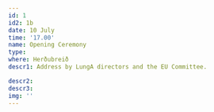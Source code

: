 ```yaml
---
id: 1
id2: 1b
date: 10 July
time: '17.00'
name: Opening Ceremony
type: 
where: Herðubreið
descr1: Address by LungA directors and the EU Committee.

descr2: 
descr3: 
img: ''
---
```


